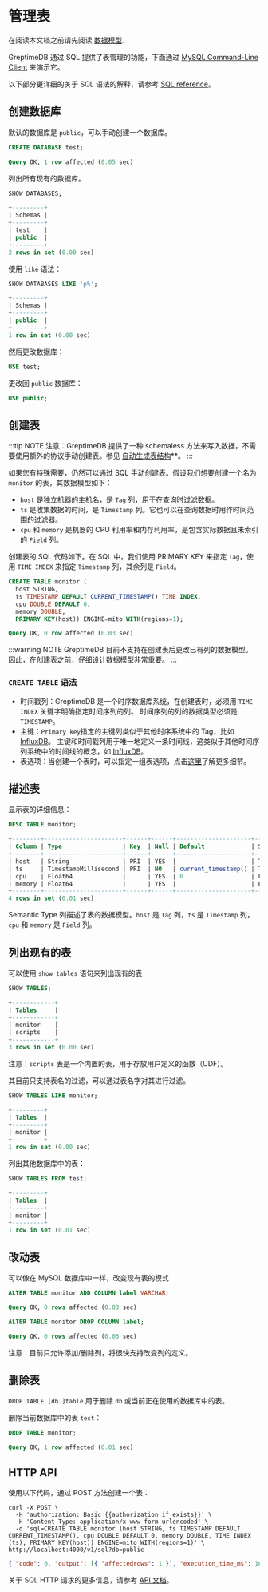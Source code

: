 # 管理表

在阅读本文档之前请先阅读 [数据模型](./concepts/data-model.md).

GreptimeDB 通过 SQL 提供了表管理的功能，下面通过 [MySQL Command-Line Client](https://dev.mysql.com/doc/refman/8.0/en/mysql.html) 来演示它。

以下部分更详细的关于 SQL 语法的解释，请参考 [SQL reference](/reference/sql/overview.md)。

## 创建数据库

默认的数据库是 `public`，可以手动创建一个数据库。

```sql
CREATE DATABASE test;
```

```sql
Query OK, 1 row affected (0.05 sec)
```

列出所有现有的数据库。

```sql
SHOW DATABASES;
```

```sql
+---------+
| Schemas |
+---------+
| test    |
| public  |
+---------+
2 rows in set (0.00 sec)
```

使用 `like` 语法：

```sql
SHOW DATABASES LIKE 'p%';
```

```sql
+---------+
| Schemas |
+---------+
| public  |
+---------+
1 row in set (0.00 sec)
```

然后更改数据库：

```sql
USE test;
```

更改回 `public` 数据库：

```sql
USE public;
```

## 创建表

:::tip NOTE
注意：GreptimeDB 提供了一种 schemaless 方法来写入数据，不需要使用额外的协议手动创建表。参见 [自动生成表结构](/user-guide/write-data/overview.md#自动生成表结构)\*\*。
:::

如果您有特殊需要，仍然可以通过 SQL 手动创建表。假设我们想要创建一个名为 `monitor` 的表，其数据模型如下：

- `host` 是独立机器的主机名，是 `Tag` 列，用于在查询时过滤数据。
- `ts` 是收集数据的时间，是 `Timestamp` 列。它也可以在查询数据时用作时间范围的过滤器。
- `cpu` 和 `memory` 是机器的 CPU 利用率和内存利用率，是包含实际数据且未索引的 `Field` 列。

创建表的 SQL 代码如下。在 SQL 中，我们使用 PRIMARY KEY 来指定 `Tag`，使用 `TIME INDEX` 来指定 `Timestamp` 列，其余列是 `Field`。

```sql
CREATE TABLE monitor (
  host STRING,
  ts TIMESTAMP DEFAULT CURRENT_TIMESTAMP() TIME INDEX,
  cpu DOUBLE DEFAULT 0,
  memory DOUBLE,
  PRIMARY KEY(host)) ENGINE=mito WITH(regions=1);
```

```sql
Query OK, 0 row affected (0.03 sec)
```

:::warning NOTE
GreptimeDB 目前不支持在创建表后更改已有列的数据模型。
因此，在创建表之前，仔细设计数据模型非常重要。
:::

### `CREATE TABLE` 语法

- 时间戳列：GreptimeDB 是一个时序数据库系统，在创建表时，必须用 `TIME INDEX` 关键字明确指定时间序列的列。
  时间序列的列的数据类型必须是 `TIMESTAMP`。
- 主键：`Primary key`指定的主键列类似于其他时序系统中的 Tag，比如 [InfluxDB][1]。 主键和时间戳列用于唯一地定义一条时间线，这类似于其他时间序列系统中的时间线的概念，如 [InfluxDB][2]。
- 表选项：当创建一个表时，可以指定一组表选项，点击[这里](../reference/sql/create.md#table-options)了解更多细节。

[1]: https://docs.influxdata.com/influxdb/v1.8/concepts/glossary/#tag-key
[2]: https://docs.influxdata.com/influxdb/v1/concepts/glossary/#series

## 描述表

显示表的详细信息：

```sql
DESC TABLE monitor;
```

```sql
+--------+----------------------+------+------+---------------------+---------------+
| Column | Type                 | Key  | Null | Default             | Semantic Type |
+--------+----------------------+------+------+---------------------+---------------+
| host   | String               | PRI  | YES  |                     | TAG           |
| ts     | TimestampMillisecond | PRI  | NO   | current_timestamp() | TIMESTAMP     |
| cpu    | Float64              |      | YES  | 0                   | FIELD         |
| memory | Float64              |      | YES  |                     | FIELD         |
+--------+----------------------+------+------+---------------------+---------------+
4 rows in set (0.01 sec)
```

Semantic Type 列描述了表的数据模型。`host` 是 `Tag` 列，`ts` 是 `Timestamp` 列，`cpu` 和 `memory` 是 `Field` 列。

## 列出现有的表

可以使用 `show tables` 语句来列出现有的表

```sql
SHOW TABLES;
```

```sql
+------------+
| Tables     |
+------------+
| monitor    |
| scripts    |
+------------+
3 rows in set (0.00 sec)
```

注意：`scripts` 表是一个内置的表，用于存放用户定义的函数（UDF）。

其目前只支持表名的过滤，可以通过表名字对其进行过滤。

```sql
SHOW TABLES LIKE monitor;
```

```sql
+---------+
| Tables  |
+---------+
| monitor |
+---------+
1 row in set (0.00 sec)
```

列出其他数据库中的表：

```sql
SHOW TABLES FROM test;
```

```sql
+---------+
| Tables  |
+---------+
| monitor |
+---------+
1 row in set (0.01 sec)
```

## 改动表

可以像在 MySQL 数据库中一样，改变现有表的模式

```sql
ALTER TABLE monitor ADD COLUMN label VARCHAR;
```

```sql
Query OK, 0 rows affected (0.03 sec)
```

```sql
ALTER TABLE monitor DROP COLUMN label;
```

```sql
Query OK, 0 rows affected (0.03 sec)
```

注意：目前只允许添加/删除列，将很快支持改变列的定义。

## 删除表

`DROP TABLE [db.]table` 用于删除 `db` 或当前正在使用的数据库中的表。

删除当前数据库中的表 `test`：

```sql
DROP TABLE monitor;
```

```sql
Query OK, 1 row affected (0.01 sec)
```

## HTTP API

使用以下代码，通过 POST 方法创建一个表：

```shell
curl -X POST \
  -H 'authorization: Basic {{authorization if exists}}' \
  -H 'Content-Type: application/x-www-form-urlencoded' \
  -d 'sql=CREATE TABLE monitor (host STRING, ts TIMESTAMP DEFAULT CURRENT_TIMESTAMP(), cpu DOUBLE DEFAULT 0, memory DOUBLE, TIME INDEX (ts), PRIMARY KEY(host)) ENGINE=mito WITH(regions=1)' \
http://localhost:4000/v1/sql?db=public
```

```json
{ "code": 0, "output": [{ "affectedrows": 1 }], "execution_time_ms": 10 }
```

关于 SQL HTTP 请求的更多信息，请参考 [API 文档](/reference/sql/http-api.md)。
